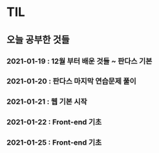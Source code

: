 # TIL

## 오늘 공부한 것들

### 2021-01-19 : 12월 부터 배운 것들 ~ 판다스 기본 
### 2021-01-20 : 판다스 마지막 연습문제 풀이 
### 2021-01-21 : 웹 기본 시작
### 2021-01-22 : Front-end 기초 
### 2021-01-25 : Front-end 기초 

